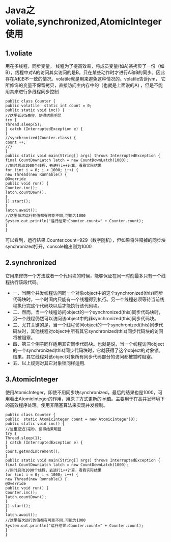 # Java之voliate,synchronized,AtomicInteger使用

## 1.voliate 

用在多线程，同步变量。 线程为了提高效率，将成员变量(如A)某拷贝了一份（如B），线程中对A的访问其实访问的是B。只在某些动作时才进行A和B的同步。因此存在A和B不一致的情况。volatile就是用来避免这种情况的。volatile告诉jvm， 它所修饰的变量不保留拷贝，直接访问主内存中的（也就是上面说的A) ，但是不能用其来进行多线程同步控制

```
public class Counter {
public volatile  static int count = 0;
public static void inc() {
//这里延迟5毫秒，使得结果明显
try {
Thread.sleep(5);
} catch (InterruptedException e) {
}
//synchronized(Counter.class) {
count ++;
//}
}
public static void main(String[] args) throws InterruptedException {
final CountDownLatch latch = new CountDownLatch(1000);
//同时启动1000个线程，去进行i++计算，看看实际结果
for (int i = 0; i < 1000; i++) {
new Thread(new Runnable() {
@Override
public void run() {
Counter.inc();
latch.countDown();
}
}).start();
}
latch.await();
//这里每次运行的值都有可能不同,可能为1000
System.out.println("运行结果:Counter.count=" + Counter.count);
}
}
```
可以看到，运行结果:Counter.count=929（数字随机），但如果将注释掉的同步块synchronized打开，console输出则为1000

## 2.synchronized

它用来修饰一个方法或者一个代码块的时候，能够保证在同一时刻最多只有一个线程执行该段代码。
- 一、当两个并发线程访问同一个对象object中的这个synchronized(this)同步代码块时，一个时间内只能有一个线程得到执行。另一个线程必须等待当前线程执行完这个代码块以后才能执行该代码块。
- 二、然而，当一个线程访问object的一个synchronized(this)同步代码块时，另一个线程仍然可以访问该object中的非synchronized(this)同步代码块。
- 三、尤其关键的是，当一个线程访问object的一个synchronized(this)同步代码块时，其他线程对object中所有其它synchronized(this)同步代码块的访问将被阻塞。
- 四、第三个例子同样适用其它同步代码块。也就是说，当一个线程访问object的一个synchronized(this)同步代码块时，它就获得了这个object的对象锁。结果，其它线程对该object对象所有同步代码部分的访问都被暂时阻塞。
- 五、以上规则对其它对象锁同样适用.
## 3.AtomicInteger
使用AtomicInteger，即使不用同步块synchronized，最后的结果也是1000，可用看出AtomicInteger的作用，用原子方式更新的int值。主要用于在高并发环境下的高效程序处理。使用非阻塞算法来实现并发控制。
```
public class Counter {
public  static AtomicInteger count = new AtomicInteger(0);
public static void inc() {
//这里延迟1毫秒，使得结果明显
try {
Thread.sleep(1);
} catch (InterruptedException e) {
}
count.getAndIncrement();
}
public static void main(String[] args) throws InterruptedException {
final CountDownLatch latch = new CountDownLatch(1000);
//同时启动1000个线程，去进行i++计算，看看实际结果
for (int i = 0; i < 1000; i++) {
new Thread(new Runnable() {
@Override
public void run() {
Counter.inc();
latch.countDown();
}
}).start();
}
latch.await();
//这里每次运行的值都有可能不同,可能为1000
System.out.println("运行结果:Counter.count=" + Counter.count);
}
}
```